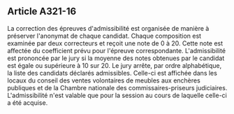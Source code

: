 Article A321-16
----
La correction des épreuves d'admissibilité est organisée de manière à préserver
l'anonymat de chaque candidat. Chaque composition est examinée par deux
correcteurs et reçoit une note de 0 à 20. Cette note est affectée du coefficient
prévu pour l'épreuve correspondante. L'admissibilité est prononcée par le jury
si la moyenne des notes obtenues par le candidat est égale ou supérieure à 10
sur 20. Le jury arrête, par ordre alphabétique, la liste des candidats déclarés
admissibles. Celle-ci est affichée dans les locaux du conseil des ventes
volontaires de meubles aux enchères publiques et de la Chambre nationale des
commissaires-priseurs judiciaires. L'admissibilité n'est valable que pour la
session au cours de laquelle celle-ci a été acquise.
